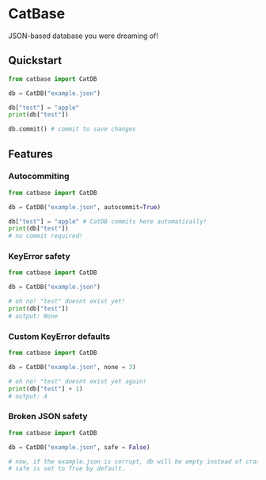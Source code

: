 # CatBase
JSON-based database you were dreaming of!

## Quickstart

```py
from catbase import CatDB

db = CatDB("example.json")

db["test"] = "apple"
print(db["test"])

db.commit() # commit to save changes
```

## Features

### Autocommiting
```py
from catbase import CatDB

db = CatDB("example.json", autocommit=True)

db["test"] = "apple" # CatDB commits here automatically!
print(db["test"])
# no commit required!
```

### KeyError safety
```py
from catbase import CatDB

db = CatDB("example.json")

# oh no! "test" doesnt exist yet!
print(db["test"])
# output: None
```

### Custom KeyError defaults
```py
from catbase import CatDB

db = CatDB("example.json", none = 3)

# oh no! "test" doesnt exist yet again!
print(db["test"] + 1)
# output: 4
```

### Broken JSON safety
```py
from catbase import CatDB

db = CatDB("example.json", safe = False)

# now, if the example.json is corrupt, db will be empty instead of crashing.
# safe is set to True by default.
```
